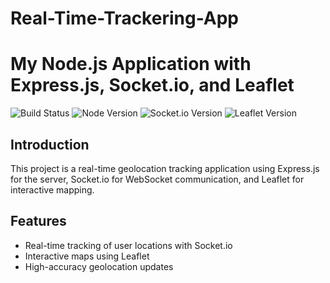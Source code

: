 # Real-Time-Trackering-App
 # My Node.js Application with Express.js, Socket.io, and Leaflet

![Build Status](https://img.shields.io/badge/build-passing-brightgreen.svg)
![Node Version](https://img.shields.io/badge/node-v22.4.0-green.svg)
![Socket.io Version](https://img.shields.io/badge/socket.io-v4.7.5-blue.svg)
![Leaflet Version](https://img.shields.io/badge/leaflet-v1.9.4-orange.svg)

## Introduction

This project is a real-time geolocation tracking application using Express.js for the server, Socket.io for WebSocket communication, and Leaflet for interactive mapping.

## Features

- Real-time tracking of user locations with Socket.io
- Interactive maps using Leaflet
- High-accuracy geolocation updates

